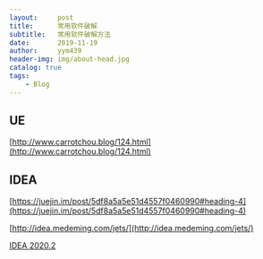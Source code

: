 ```yaml
---
layout:     post
title:      常用软件破解
subtitle:   常用软件破解方法
date:       2019-11-19
author:     yym439
header-img: img/about-head.jpg
catalog: true
tags:
    - Blog
---
```


## UE

[http://www.carrotchou.blog/124.html](http://www.carrotchou.blog/124.html)


## IDEA

[https://juejin.im/post/5df8a5a5e51d4557f0460990#heading-4](https://juejin.im/post/5df8a5a5e51d4557f0460990#heading-4)

[http://idea.medeming.com/jets/](http://idea.medeming.com/jets/)

[IDEA 2020.2](https://www.youneed.win/intellij-idea-2020-2-%e6%9c%80%e6%96%b0%e5%85%a8%e5%ae%b6%e6%a1%b6%e7%b3%bb%e5%88%97%e4%ba%a7%e5%93%81%e6%bf%80%e6%b4%bb%e7%a0%b4%e8%a7%a3%e6%96%b9%e6%b3%95-jetbrains-%e5%85%a8%e5%ae%b6%e6%a1%b6.html)